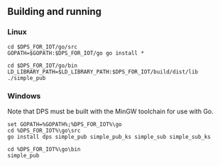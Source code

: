 ## Building and running

### Linux

``` shell
cd $DPS_FOR_IOT/go/src
GOPATH=$GOPATH:$DPS_FOR_IOT/go go install *
```

``` shell
cd $DPS_FOR_IOT/go/bin
LD_LIBRARY_PATH=$LD_LIBRARY_PATH:$DPS_FOR_IOT/build/dist/lib ./simple_pub
```

### Windows
Note that DPS must be built with the MinGW toolchain for use with Go.

``` shell
set GOPATH=%GOPATH%;%DPS_FOR_IOT%\go
cd %DPS_FOR_IOT%\go\src
go install dps simple_pub simple_pub_ks simple_sub simple_sub_ks
```

``` shell
cd %DPS_FOR_IOT%\go\bin
simple_pub
```

